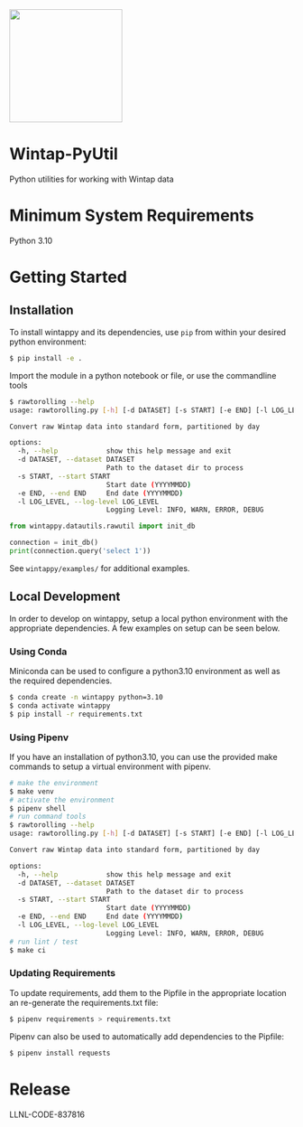 <img width="200" src="https://user-images.githubusercontent.com/50601643/218871643-2d3af433-0923-4786-b5e5-24c6a72e803e.png">

# Wintap-PyUtil
Python utilities for working with Wintap data

# Minimum System Requirements
Python 3.10

# Getting Started

## Installation 

To install wintappy and its dependencies, use `pip` from within your desired python environment:

```bash
$ pip install -e .
```

Import the module in a python notebook or file, or use the commandline tools

```bash
$ rawtorolling --help
usage: rawtorolling.py [-h] [-d DATASET] [-s START] [-e END] [-l LOG_LEVEL]

Convert raw Wintap data into standard form, partitioned by day

options:
  -h, --help            show this help message and exit
  -d DATASET, --dataset DATASET
                        Path to the dataset dir to process
  -s START, --start START
                        Start date (YYYYMMDD)
  -e END, --end END     End date (YYYYMMDD)
  -l LOG_LEVEL, --log-level LOG_LEVEL
                        Logging Level: INFO, WARN, ERROR, DEBUG
```

```python
from wintappy.datautils.rawutil import init_db

connection = init_db()
print(connection.query('select 1'))
```

See `wintappy/examples/` for additional examples.

## Local Development

In order to develop on wintappy, setup a local python environment with the appropriate dependencies. A few examples on setup can be seen below.

### Using Conda

Miniconda can be used to configure a python3.10 environment as well as the required dependencies.

```bash
$ conda create -n wintappy python=3.10
$ conda activate wintappy
$ pip install -r requirements.txt
```

### Using Pipenv

If you have an installation of python3.10, you can use the provided make commands to setup a virtual environment with pipenv.

```bash
# make the environment
$ make venv
# activate the environment
$ pipenv shell
# run command tools 
$ rawtorolling --help
usage: rawtorolling.py [-h] [-d DATASET] [-s START] [-e END] [-l LOG_LEVEL]

Convert raw Wintap data into standard form, partitioned by day

options:
  -h, --help            show this help message and exit
  -d DATASET, --dataset DATASET
                        Path to the dataset dir to process
  -s START, --start START
                        Start date (YYYYMMDD)
  -e END, --end END     End date (YYYYMMDD)
  -l LOG_LEVEL, --log-level LOG_LEVEL
                        Logging Level: INFO, WARN, ERROR, DEBUG
# run lint / test
$ make ci
```

### Updating Requirements

To update requirements, add them to the Pipfile in the appropriate location an re-generate the requirements.txt file:

```bash
$ pipenv requirements > requirements.txt
```

Pipenv can also be used to automatically add dependencies to the Pipfile:

```bash
$ pipenv install requests
```

# Release
LLNL-CODE-837816

